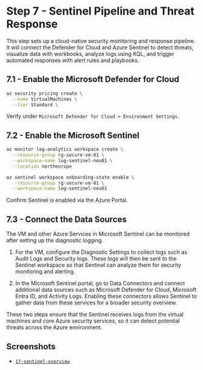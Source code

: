 # Step 7 - Sentinel Pipeline and Threat Response

This step sets up a cloud-native security monitoring and response pipeline. It will connect the Defender for Cloud and Azure Sentinel to detect threats, visualize data with workbooks, analyze logs using KQL, and trigger automated responses with alert rules and playbooks.

## 7.1 - Enable the Microsoft Defender for Cloud

```bash
az security pricing create \
  --name VirtualMachines \
  --tier Standard \
```

Verify under `Microsoft Defender for Cloud > Environment Settings`.

## 7.2 - Enable the Microsoft Sentinel

```bash
az monitor log-analytics workspace create \
  --resource-group rg-secure-vm-01 \
  --workspace-name log-sentinel-neu01 \
  --location northeurope

az sentinel workspace onboarding-state enable \
  --resource-group rg-secure-vm-01 \
  --workspace-name log-sentinel-neu01
```

Confirm Sentinel is enabled via the Azure Portal.

## 7.3 - Connect the Data Sources

The VM and other Azure Services in Microsoft Sentinel can be monitored after setting up the diagnostic logging.

1. For the VM, configure the Diagnostic Settings to collect logs such as Audit Logs and Security logs. These logs will then be sent to the Sentinel workspace so that Sentinel can analyze them for security monitoring and alerting.

2. In the Microsoft Sentinel portal, go to Data Connectors and connect additional data sources such as Microsoft Defender for Cloud, Microsoft Entra ID, and Activity Logs. Enabling these connectors allows Sentinel to gather data from these services for a broader security overview.

These two steps ensure that the Sentinel receives logs from the virtual machines and core Azure security services, so it can detect potential threats across the Azure environment.

## Screenshots

- [`17-sentinel-overview`](/Lab01_Core_Infrastructure_and_Security_Foundations/images/17-sentinel-overview.png)